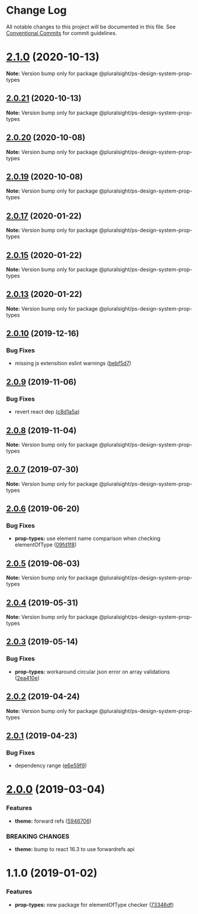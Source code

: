 # Change Log

All notable changes to this project will be documented in this file.
See [Conventional Commits](https://conventionalcommits.org) for commit guidelines.

# [2.1.0](https://github.com/pluralsight/design-system/compare/@pluralsight/ps-design-system-prop-types@2.0.21...@pluralsight/ps-design-system-prop-types@2.1.0) (2020-10-13)

**Note:** Version bump only for package @pluralsight/ps-design-system-prop-types





## [2.0.21](https://github.com/pluralsight/design-system/compare/@pluralsight/ps-design-system-prop-types@2.0.20...@pluralsight/ps-design-system-prop-types@2.0.21) (2020-10-13)

**Note:** Version bump only for package @pluralsight/ps-design-system-prop-types





## [2.0.20](https://github.com/pluralsight/design-system/compare/@pluralsight/ps-design-system-prop-types@2.0.19...@pluralsight/ps-design-system-prop-types@2.0.20) (2020-10-08)

**Note:** Version bump only for package @pluralsight/ps-design-system-prop-types





## [2.0.19](https://github.com/pluralsight/design-system/compare/@pluralsight/ps-design-system-prop-types@2.0.18...@pluralsight/ps-design-system-prop-types@2.0.19) (2020-10-08)

**Note:** Version bump only for package @pluralsight/ps-design-system-prop-types





## [2.0.17](https://github.com/pluralsight/design-system/compare/@pluralsight/ps-design-system-prop-types@2.0.15...@pluralsight/ps-design-system-prop-types@2.0.17) (2020-01-22)

**Note:** Version bump only for package @pluralsight/ps-design-system-prop-types





## [2.0.15](https://github.com/pluralsight/design-system/compare/@pluralsight/ps-design-system-prop-types@2.0.13...@pluralsight/ps-design-system-prop-types@2.0.15) (2020-01-22)

**Note:** Version bump only for package @pluralsight/ps-design-system-prop-types





## [2.0.13](https://github.com/pluralsight/design-system/compare/@pluralsight/ps-design-system-prop-types@2.0.11...@pluralsight/ps-design-system-prop-types@2.0.13) (2020-01-22)

**Note:** Version bump only for package @pluralsight/ps-design-system-prop-types





## [2.0.10](https://github.com/pluralsight/design-system/compare/@pluralsight/ps-design-system-prop-types@2.0.9...@pluralsight/ps-design-system-prop-types@2.0.10) (2019-12-16)


### Bug Fixes

* missing js extensition eslint warnings ([bebf5d7](https://github.com/pluralsight/design-system/commit/bebf5d718290eb9e3a3cdf0e64ee5f1849226c89))





## [2.0.9](https://github.com/pluralsight/design-system/compare/@pluralsight/ps-design-system-prop-types@2.0.8...@pluralsight/ps-design-system-prop-types@2.0.9) (2019-11-06)


### Bug Fixes

* revert react dep ([c8d1a5a](https://github.com/pluralsight/design-system/commit/c8d1a5a5456e99e9cee64c9ccd8b1a98d0642ac0))





## [2.0.8](https://github.com/pluralsight/design-system/compare/@pluralsight/ps-design-system-prop-types@2.0.7...@pluralsight/ps-design-system-prop-types@2.0.8) (2019-11-04)

**Note:** Version bump only for package @pluralsight/ps-design-system-prop-types





## [2.0.7](https://github.com/pluralsight/design-system/compare/@pluralsight/ps-design-system-prop-types@2.0.6...@pluralsight/ps-design-system-prop-types@2.0.7) (2019-07-30)

**Note:** Version bump only for package @pluralsight/ps-design-system-prop-types





## [2.0.6](https://github.com/pluralsight/design-system/compare/@pluralsight/ps-design-system-prop-types@2.0.5...@pluralsight/ps-design-system-prop-types@2.0.6) (2019-06-20)


### Bug Fixes

* **prop-types:** use element name comparison when checking elementOfType ([09fd1f8](https://github.com/pluralsight/design-system/commit/09fd1f8))





## [2.0.5](https://github.com/pluralsight/design-system/compare/@pluralsight/ps-design-system-prop-types@2.0.4...@pluralsight/ps-design-system-prop-types@2.0.5) (2019-06-03)

**Note:** Version bump only for package @pluralsight/ps-design-system-prop-types





## [2.0.4](https://github.com/pluralsight/design-system/compare/@pluralsight/ps-design-system-prop-types@2.0.3...@pluralsight/ps-design-system-prop-types@2.0.4) (2019-05-31)

**Note:** Version bump only for package @pluralsight/ps-design-system-prop-types





## [2.0.3](https://github.com/pluralsight/design-system/compare/@pluralsight/ps-design-system-prop-types@2.0.2...@pluralsight/ps-design-system-prop-types@2.0.3) (2019-05-14)


### Bug Fixes

* **prop-types:** workaround circular json error on array validations ([2ea410e](https://github.com/pluralsight/design-system/commit/2ea410e))





## [2.0.2](https://github.com/pluralsight/design-system/compare/@pluralsight/ps-design-system-prop-types@2.0.1...@pluralsight/ps-design-system-prop-types@2.0.2) (2019-04-24)

**Note:** Version bump only for package @pluralsight/ps-design-system-prop-types





## [2.0.1](https://github.com/pluralsight/design-system/compare/@pluralsight/ps-design-system-prop-types@2.0.0...@pluralsight/ps-design-system-prop-types@2.0.1) (2019-04-23)


### Bug Fixes

* dependency range ([e6e59f9](https://github.com/pluralsight/design-system/commit/e6e59f9))





# [2.0.0](https://github.com/pluralsight/design-system/compare/@pluralsight/ps-design-system-prop-types@1.1.0...@pluralsight/ps-design-system-prop-types@2.0.0) (2019-03-04)


### Features

* **theme:** forward refs ([5946706](https://github.com/pluralsight/design-system/commit/5946706))


### BREAKING CHANGES

* **theme:** bump to react 16.3 to use forwardrefs api





# 1.1.0 (2019-01-02)


### Features

* **prop-types:** new package for elementOfType checker ([73346df](https://github.com/pluralsight/design-system/commit/73346df))
